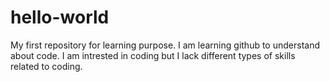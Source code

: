 # hello-world
My first repository for learning purpose.
I am learning github to understand about code. I am intrested in coding but I lack different types of skills related to coding.
